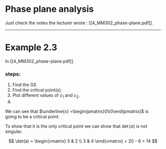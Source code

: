 # Phase plane analysis

Just check the notes the lecturer wrote : [[4_MM302_phase-plane.pdf]].

---
# Example 2.3

In [[4_MM302_phase-plane.pdf]].

### steps:
1. Find the GS
2. Find the critical point(s).
3. Plot different values of $c_{1}$ and $c_{2}$.
4. 

We can see that $\underline{x} =\begin{pmatrix}0\\0\end{pmatrix}$ is going to be a critical point.

To show that it is the only critical point we can show that $\det (a)$ is not singular.

$$
\det(a) = \begin{vmatrix}
5 & 2  \\
3 & 4
\end{vmatrix} = 20 - 6 = 14
$$

